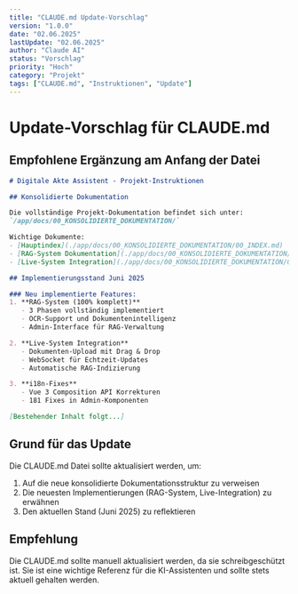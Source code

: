 ```yaml
---
title: "CLAUDE.md Update-Vorschlag"
version: "1.0.0"
date: "02.06.2025"
lastUpdate: "02.06.2025"
author: "Claude AI"
status: "Vorschlag"
priority: "Hoch"
category: "Projekt"
tags: ["CLAUDE.md", "Instruktionen", "Update"]
---
```


# Update-Vorschlag für CLAUDE.md

## Empfohlene Ergänzung am Anfang der Datei

```markdown
# Digitale Akte Assistent - Projekt-Instruktionen

## Konsolidierte Dokumentation

Die vollständige Projekt-Dokumentation befindet sich unter:
`/app/docs/00_KONSOLIDIERTE_DOKUMENTATION/`

Wichtige Dokumente:
- [Hauptindex](./app/docs/00_KONSOLIDIERTE_DOKUMENTATION/00_INDEX.md)
- [RAG-System Dokumentation](./app/docs/00_KONSOLIDIERTE_DOKUMENTATION/02_ARCHITEKTUR/40_rag_system_komplett.md)
- [Live-System Integration](./app/docs/00_KONSOLIDIERTE_DOKUMENTATION/05_BETRIEB/10_live_system_integration.md)

## Implementierungsstand Juni 2025

### Neu implementierte Features:
1. **RAG-System (100% komplett)**
   - 3 Phasen vollständig implementiert
   - OCR-Support und Dokumentenintelligenz
   - Admin-Interface für RAG-Verwaltung

2. **Live-System Integration**
   - Dokumenten-Upload mit Drag & Drop
   - WebSocket für Echtzeit-Updates
   - Automatische RAG-Indizierung

3. **i18n-Fixes**
   - Vue 3 Composition API Korrekturen
   - 181 Fixes in Admin-Komponenten

[Bestehender Inhalt folgt...]
```

## Grund für das Update

Die CLAUDE.md Datei sollte aktualisiert werden, um:
1. Auf die neue konsolidierte Dokumentationsstruktur zu verweisen
2. Die neuesten Implementierungen (RAG-System, Live-Integration) zu erwähnen
3. Den aktuellen Stand (Juni 2025) zu reflektieren

## Empfehlung

Die CLAUDE.md sollte manuell aktualisiert werden, da sie schreibgeschützt ist. Sie ist eine wichtige Referenz für die KI-Assistenten und sollte stets aktuell gehalten werden.